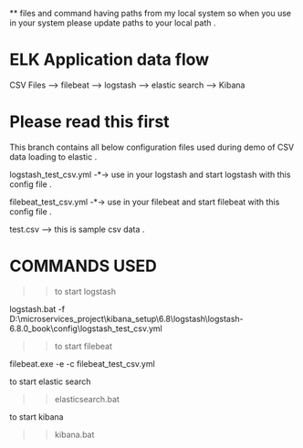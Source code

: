 ** files and command having paths from my local system so when you use in your system please update paths to your local path .


# ELK Application data flow 

CSV Files --> filebeat --> logstash --> elastic search --> Kibana

# Please read this first 

This branch contains all below configuration files used during demo of CSV data loading to elastic .

logstash_test_csv.yml  -*->  use in your logstash and start logstash with this config file .

filebeat_test_csv.yml   -*-> use in your filebeat and start filebeat with this config file .

test.csv --> this is sample csv data .


#  COMMANDS USED

>> to start logstash

logstash.bat -f D:\microservices_project\kibana_setup\6.8\logstash\logstash-6.8.0_book\config\logstash_test_csv.yml

>> to start filebeat

filebeat.exe -e -c filebeat_test_csv.yml

to start elastic search

>> elasticsearch.bat

to start kibana

>> kibana.bat


